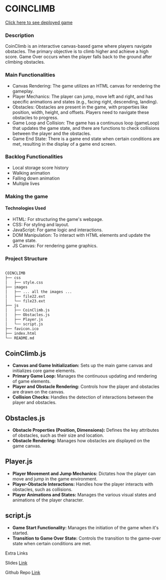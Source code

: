 
# COINCLIMB
[Click here to see deployed game](https://rubenahg.github.io/coinclimb/)

### Description
CoinClimb is an interactive canvas-based game where players navigate obstacles. The primary objective is to climb higher and achieve a high score. Game Over occurs when the player falls back to the ground after climbing obstacles.

### Main Functionalities
- Canvas Rendering: The game utilizes an HTML canvas for rendering the gameplay.
- Player Mechanics: The player can jump, move left and right, and has specific animations and states (e.g., facing right, descending, landing).
- Obstacles: Obstacles are present in the game, with properties like position, width, height, and offsets. Players need to navigate these obstacles to progress.
- Game Loop and Collision: The game has a continuous loop (gameLoop) that updates the game state, and there are functions to check collisions between the player and the obstacles.
- Game End State: There is a game end state when certain conditions are met, resulting in the display of a game end screen.

### Backlog Functionalities
- Local storage score history
- Walking animation
- Falling down animation
- Multiple lives

### Making the game
#### Technologies Used
- HTML: For structuring the game's webpage.
- CSS: For styling and layout.
- JavaScript: For game logic and interactions.
- DOM Manipulation: To interact with HTML elements and update the game state.
- JS Canvas: For rendering game graphics.

### Project Structure
```BASH

COINCLIMB
├── css
│   ├── style.css
├── images
│   ├── ... all the images ...
│   ├── file22.ext
│   └── file23.ext
├── js
│   ├── CoinClimb.js
│   ├── Obstacles.js
│   ├── Player.js
│   └── script.js
├── favicon.ico
├── index.html
└── README.md

```

## CoinClimb.js
- **Canvas and Game Initialization:** Sets up the main game canvas and initializes core game elements.
- **Primary Game Loop:** Manages the continuous updating and rendering of game elements.
- **Player and Obstacle Rendering:** Controls how the player and obstacles are drawn on the canvas.
- **Collision Checks:** Handles the detection of interactions between the player and obstacles.

## Obstacles.js
- **Obstacle Properties (Position, Dimensions):** Defines the key attributes of obstacles, such as their size and location.
- **Obstacle Rendering:** Manages how obstacles are displayed on the game canvas.

## Player.js
- **Player Movement and Jump Mechanics:** Dictates how the player can move and jump in the game environment.
- **Player-Obstacle Interactions:** Handles how the player interacts with obstacles, such as collisions.
- **Player Animations and States:** Manages the various visual states and animations of the player character.

## script.js
- **Game Start Functionality:** Manages the initiation of the game when it's started.
- **Transition to Game Over State:** Controls the transition to the game-over state when certain conditions are met.


Extra Links

Slides
[Link](https://rubenahg.github.io/coinclimb/)

Github Repo
[Link](https://github.com/rubenahg/coinclimb)